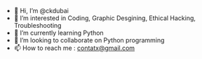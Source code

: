 - 👋 Hi, I’m @ckdubai
- 👀 I’m interested in Coding, Graphic Desgining, Ethical Hacking, Troubleshooting
- 🌱 I’m currently learning Python
- 💞️ I’m looking to collaborate on Python programming
- 📫 How to reach me : contatx@gmail.com

<!---
ckdubai/ckdubai is a ✨ special ✨ repository because its `README.md` (this file) appears on your GitHub profile.
You can click the Preview link to take a look at your changes.
--->
